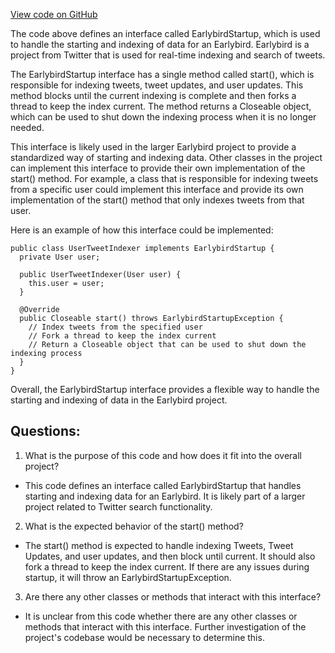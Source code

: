 [View code on GitHub](https://github.com/misbahsy/the-algorithm/src/java/com/twitter/search/earlybird/partition/EarlybirdStartup.java)

The code above defines an interface called EarlybirdStartup, which is used to handle the starting and indexing of data for an Earlybird. Earlybird is a project from Twitter that is used for real-time indexing and search of tweets. 

The EarlybirdStartup interface has a single method called start(), which is responsible for indexing tweets, tweet updates, and user updates. This method blocks until the current indexing is complete and then forks a thread to keep the index current. The method returns a Closeable object, which can be used to shut down the indexing process when it is no longer needed.

This interface is likely used in the larger Earlybird project to provide a standardized way of starting and indexing data. Other classes in the project can implement this interface to provide their own implementation of the start() method. For example, a class that is responsible for indexing tweets from a specific user could implement this interface and provide its own implementation of the start() method that only indexes tweets from that user.

Here is an example of how this interface could be implemented:

```
public class UserTweetIndexer implements EarlybirdStartup {
  private User user;

  public UserTweetIndexer(User user) {
    this.user = user;
  }

  @Override
  public Closeable start() throws EarlybirdStartupException {
    // Index tweets from the specified user
    // Fork a thread to keep the index current
    // Return a Closeable object that can be used to shut down the indexing process
  }
}
```

Overall, the EarlybirdStartup interface provides a flexible way to handle the starting and indexing of data in the Earlybird project.
## Questions: 
 1. What is the purpose of this code and how does it fit into the overall project?
- This code defines an interface called EarlybirdStartup that handles starting and indexing data for an Earlybird. It is likely part of a larger project related to Twitter search functionality.

2. What is the expected behavior of the start() method?
- The start() method is expected to handle indexing Tweets, Tweet Updates, and user updates, and then block until current. It should also fork a thread to keep the index current. If there are any issues during startup, it will throw an EarlybirdStartupException.

3. Are there any other classes or methods that interact with this interface?
- It is unclear from this code whether there are any other classes or methods that interact with this interface. Further investigation of the project's codebase would be necessary to determine this.